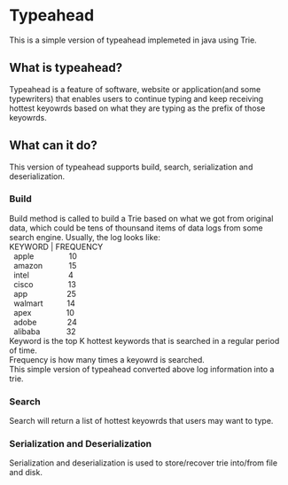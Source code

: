 # Typeahead
This is a simple version of typeahead implemeted in java using Trie.
## What is typeahead?
Typeahead is a feature of software, website or application(and some typewriters) that enables users to continue typing and keep receiving hottest keyowrds based on what they are typing as the prefix of those keyowrds.
## What can it do?
This version of typeahead supports build, search, serialization and deserialization.
### Build
Build method is called to build a Trie based on what we got from original data, which could be tens of thounsand items of data logs from some search engine.
Usually, the log looks like:<br>
KEYWORD  |  FREQUENCY <br>
&nbsp;&nbsp;apple &nbsp;&nbsp;&nbsp;&nbsp;&nbsp;&nbsp;&nbsp;&nbsp;&nbsp;&nbsp;&nbsp;&nbsp;&nbsp;&nbsp; 10 <br>
&nbsp;&nbsp;amazon &nbsp;&nbsp;&nbsp;&nbsp;&nbsp;&nbsp;&nbsp;&nbsp;&nbsp;&nbsp;&nbsp;15 <br>
&nbsp;&nbsp;intel &nbsp;&nbsp;&nbsp;&nbsp;&nbsp;&nbsp;&nbsp;&nbsp;&nbsp;&nbsp;&nbsp;&nbsp;&nbsp;&nbsp;&nbsp;&nbsp; 4 <br>
&nbsp;&nbsp;cisco &nbsp;&nbsp;&nbsp;&nbsp;&nbsp;&nbsp;&nbsp;&nbsp;&nbsp;&nbsp;&nbsp;&nbsp;&nbsp;&nbsp; 13 <br>
&nbsp;&nbsp;app &nbsp;&nbsp;&nbsp;&nbsp;&nbsp;&nbsp;&nbsp;&nbsp;&nbsp;&nbsp;&nbsp;&nbsp;&nbsp;&nbsp;&nbsp;&nbsp;&nbsp;25<br>
&nbsp;&nbsp;walmart &nbsp;&nbsp;&nbsp;&nbsp;&nbsp;&nbsp;&nbsp;&nbsp;&nbsp;&nbsp;14 <br>
&nbsp;&nbsp;apex &nbsp;&nbsp;&nbsp;&nbsp;&nbsp;&nbsp;&nbsp;&nbsp;&nbsp;&nbsp;&nbsp;&nbsp;&nbsp;&nbsp;&nbsp;10 <br>
&nbsp;&nbsp;adobe &nbsp;&nbsp;&nbsp;&nbsp;&nbsp;&nbsp;&nbsp;&nbsp;&nbsp;&nbsp;&nbsp;&nbsp;&nbsp;24 <br>
&nbsp;&nbsp;alibaba &nbsp;&nbsp;&nbsp;&nbsp;&nbsp;&nbsp;&nbsp;&nbsp;&nbsp;&nbsp;&nbsp;32 <br>
Keyword is the top K hottest keywords that is searched in a regular period of time.<br>
Frequency is how many times a keyowrd is searched.<br>
This simple version of typeahead converted above log information into a trie.
### Search
Search will return a list of hottest keyowrds that users may want to type.
### Serialization and Deserialization
Serialization and deserialization is used to store/recover trie into/from file and disk.
